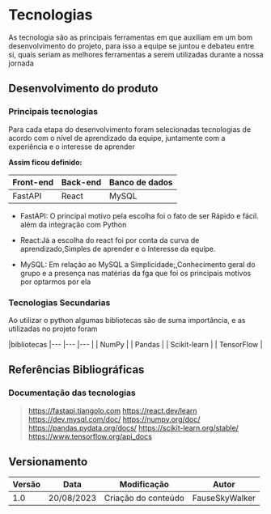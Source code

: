 
# Tecnologias

  

As tecnologia são as principais ferramentas em que auxiliam em um bom desenvolvimento do projeto, para isso a equipe se juntou e debateu entre si, quais seriam as melhores ferramentas a serem utilizadas durante a nossa jornada

  

## Desenvolvimento do produto

  

### Principais tecnologias

  

Para cada etapa do desenvolvimento foram selecionadas tecnologias de acordo com o nível de aprendizado da equipe, juntamente com a experiência e o interesse de aprender

  

**Assim ficou definido:**

  

|Front-end | Back-end | Banco de dados |
|--- |--- |--- |
| FastAPI | React| MySQL |

  

* FastAPI: O principal motivo pela escolha foi o fato de ser Rápido e fácil. além da integração com Python

  

* React:Já a escolha do react foi por conta da curva de aprendizado,Simples de aprender e o Interesse da equipe.

  

* MySQL: Em relação ao MySQL a Simplicidade;,Conhecimento geral do grupo e a presença nas matérias da fga que foi os principais motivos por optarmos por ela

  
  

### Tecnologias Secundarias

  

Ao utilizar o python algumas bibliotecas são de suma importância, e as utilizadas no projeto foram

  

|bibliotecas
|--- |--- |--- |
| NumPy |
| Pandas |
| Scikit-learn |
| TensorFlow |

## Referências Bibliográficas
### Documentação das tecnologias

> https://fastapi.tiangolo.com
> https://react.dev/learn
> https://dev.mysql.com/doc/
> https://numpy.org/doc/
> https://pandas.pydata.org/docs/
> https://scikit-learn.org/stable/
> https://www.tensorflow.org/api_docs


## Versionamento

 Versão|Data      |Modificação        |Autor
-------|----------|-------------------|--------
1.0    |20/08/2023|Criação do conteúdo| FauseSkyWalker



